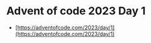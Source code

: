 # Advent of code 2023 Day 1

- [https://adventofcode.com/2023/day/1](https://adventofcode.com/2023/day/1)


